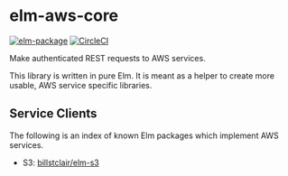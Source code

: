 # elm-aws-core

[![elm-package](https://img.shields.io/badge/elm-1.1.0-blue.svg)](http://package.elm-lang.org/packages/ktonon/elm-aws-core/latest)
[![CircleCI](https://img.shields.io/circleci/project/github/ktonon/elm-aws-core/master.svg)](https://circleci.com/gh/ktonon/elm-aws-core)

Make authenticated REST requests to AWS services.

This library is written in pure Elm. It is meant as a helper to create more usable, AWS service specific libraries.

## Service Clients

The following is an index of known Elm packages which implement AWS services.

* S3: [billstclair/elm-s3](https://github.com/billstclair/elm-s3)

